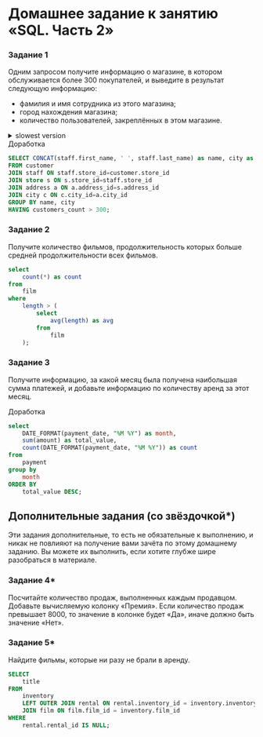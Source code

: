 # Домашнее задание к занятию «SQL. Часть 2»

### Задание 1

Одним запросом получите информацию о магазине, в котором обслуживается более 300 покупателей, и выведите в результат следующую информацию: 
- фамилия и имя сотрудника из этого магазина;
- город нахождения магазина;
- количество пользователей, закреплённых в этом магазине.
<details><summary>slowest version</summary>

```sql
SELECT
    CONCAT (first_name, ' ', last_name) as name,
    address,
    customers_count
FROM
    staff
    JOIN (
        select
            store_id,
            address
        from
            store
            INNER JOIN address ON address.address_id = store.address_id
    ) st ON st.store_id = staff.store_id
    JOIN (
        select
            store_id,
            count as customers_count
        from
            (
                select
                    store_id,
                    count(*) as count
                from
                    customer
                group by
                    store_id
                order by
                    count desc
            ) as sub
        where
            count > 300
    ) ct ON ct.store_id = staff.store_id;
```
</details>
Доработка

```sql
SELECT CONCAT(staff.first_name, ' ', staff.last_name) as name, city as store_city ,count(customer.store_id) customers_count
FROM customer
JOIN staff ON staff.store_id=customer.store_id
JOIN store s ON s.store_id=staff.store_id
JOIN address a ON a.address_id=s.address_id
JOIN city c ON c.city_id=a.city_id
GROUP BY name, city
HAVING customers_count > 300;
```

### Задание 2

Получите количество фильмов, продолжительность которых больше средней продолжительности всех фильмов.

```sql
select
    count(*) as count
from
    film
where
    length > (
        select
            avg(length) as avg
        from
            film
    );
```

### Задание 3

Получите информацию, за какой месяц была получена наибольшая сумма платежей, и добавьте информацию по количеству аренд за этот месяц.

Доработка

```sql
select
    DATE_FORMAT(payment_date, "%M %Y") as month,
    sum(amount) as total_value,
    count(DATE_FORMAT(payment_date, "%M %Y")) as count
from
    payment
group by
    month
ORDER BY
    total_value DESC;
```


## Дополнительные задания (со звёздочкой*)
Эти задания дополнительные, то есть не обязательные к выполнению, и никак не повлияют на получение вами зачёта по этому домашнему заданию. Вы можете их выполнить, если хотите глубже шире разобраться в материале.

### Задание 4*

Посчитайте количество продаж, выполненных каждым продавцом. Добавьте вычисляемую колонку «Премия». Если количество продаж превышает 8000, то значение в колонке будет «Да», иначе должно быть значение «Нет».



### Задание 5*

Найдите фильмы, которые ни разу не брали в аренду.

```sql
SELECT
    title
FROM
    inventory
    LEFT OUTER JOIN rental ON rental.inventory_id = inventory.inventory_id
    JOIN film ON film.film_id = inventory.film_id
WHERE
    rental.rental_id IS NULL;
```